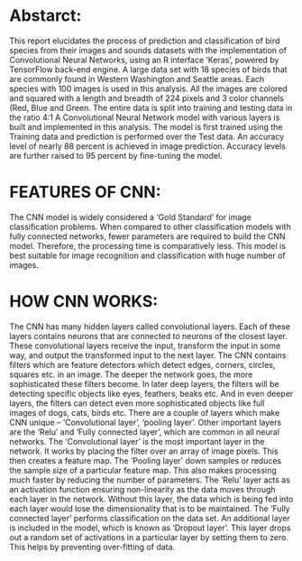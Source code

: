 # Abstarct:
This report elucidates the process of prediction and classification of bird species from their images and 
sounds datasets with the implementation of Convolutional Neural Networks, using an R interface ‘Keras’, 
powered by TensorFlow back-end engine. A large data set with 18 species of birds that are commonly 
found in Western Washington and Seattle areas. Each species with 100 images is used in this analysis. All 
the images are colored and squared with a length and breadth of 224 pixels and 3 color channels (Red, 
Blue and Green. The entire data is split into training and testing data in the ratio 4:1 A Convolutional 
Neural Network model with various layers is built and implemented in this analysis. The model is first 
trained using the Training data and prediction is performed over the Test data. An accuracy level of nearly 
88 percent is achieved in image prediction. Accuracy levels are further raised to 95 percent by fine-tuning 
the model. 

# FEATURES OF CNN:
The CNN model is widely considered a ‘Gold Standard’ for image classification problems. When compared 
to other classification models with fully connected networks, fewer parameters are required to build the 
CNN model. Therefore, the processing time is comparatively less. This model is best suitable for image 
recognition and classification with huge number of images. 

# HOW CNN WORKS:
The CNN has many hidden layers called convolutional layers. Each of these layers contains neurons that 
are connected to neurons of the closest layer. These convolutional layers receive the input, transform the 
input in some way, and output the transformed input to the next layer. The CNN contains filters which are 
feature detectors which detect edges, corners, circles, squares etc. in an image. The deeper the network 
goes, the more sophisticated these filters become. In later deep layers, the filters will be detecting specific 
objects like eyes, feathers, beaks etc. And in even deeper layers, the filters can detect even more 
sophisticated objects like full images of dogs, cats, birds etc. There are a couple of layers which make CNN 
unique – ‘Convolutional layer’, ‘pooling layer’. Other important layers are the ‘Relu’ and ‘Fully connected 
layer’, which are common in all neural networks. The ‘Convolutional layer’ is the most important layer in 
the network. It works by placing the filter over an array of image pixels. This then creates a feature map. 
The ‘Pooling layer’ down samples or reduces the sample size of a particular feature map. This also makes 
processing much faster by reducing the number of parameters. The ‘Relu’ layer acts as an activation 
function ensuring non-linearity as the data moves through each layer in the network. Without this layer, 
the data which is being fed into each layer would lose the dimensionality that is to be maintained. The 
‘Fully connected layer’ performs classification on the data set. An additional layer is included in the model, 
which is known as ‘Dropout layer’. This layer drops out a random set of activations in a particular layer by 
setting them to zero. This helps by preventing over-fitting of data. 
